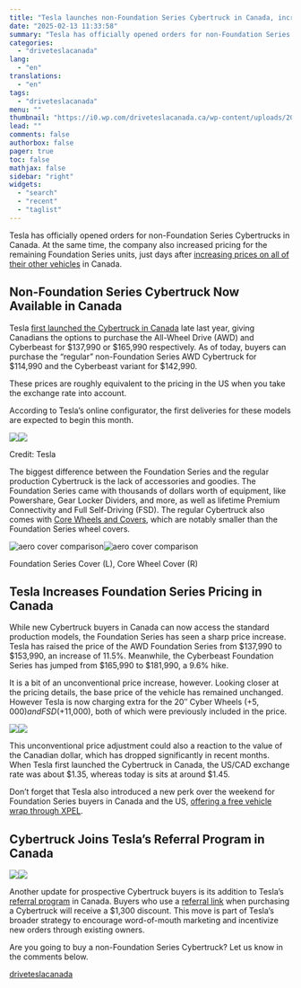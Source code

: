 ```yaml
---
title: "Tesla launches non-Foundation Series Cybertruck in Canada, increases Foundation Series pricing"
date: "2025-02-13 11:33:58"
summary: "Tesla has officially opened orders for non-Foundation Series Cybertrucks in Canada. At the same time, the company also increased pricing for the remaining Foundation Series units, just days after increasing prices on all of their other vehicles in Canada. Non-Foundation Series Cybertruck Now Available in Canada Tesla first launched the..."
categories:
  - "driveteslacanada"
lang:
  - "en"
translations:
  - "en"
tags:
  - "driveteslacanada"
menu: ""
thumbnail: "https://i0.wp.com/driveteslacanada.ca/wp-content/uploads/2025/02/cybertruck-canada.jpg?resize=670%2C446&ssl=1"
lead: ""
comments: false
authorbox: false
pager: true
toc: false
mathjax: false
sidebar: "right"
widgets:
  - "search"
  - "recent"
  - "taglist"
---
```


Tesla has officially opened orders for non-Foundation Series Cybertrucks in Canada. At the same time, the company also increased pricing for the remaining Foundation Series units, just days after [increasing prices on all of their other vehicles](https://driveteslacanada.ca/model-3/tesla-increases-prices-in-canada-by-up-to-9000/) in Canada.

Non-Foundation Series Cybertruck Now Available in Canada
--------------------------------------------------------

Tesla [first launched the Cybertruck in Canada](https://driveteslacanada.ca/news/tesla-launches-the-cybertruck-in-canada-starts-at-137990/) late last year, giving Canadians the options to purchase the All-Wheel Drive (AWD) and Cyberbeast for $137,990 or $165,990 respectively. As of today, buyers can purchase the “regular” non-Foundation Series AWD Cybertruck for $114,990 and the Cyberbeast variant for $142,990.

These prices are roughly equivalent to the pricing in the US when you take the exchange rate into account.

According to Tesla’s online configurator, the first deliveries for these models are expected to begin this month.

![](https://i0.wp.com/driveteslacanada.ca/wp-content/uploads/2025/02/cybertruck-price-canada.jpg?resize=425%2C332&ssl=1)![](https://i0.wp.com/driveteslacanada.ca/wp-content/uploads/2025/02/cybertruck-price-canada.jpg?resize=425%2C332&ssl=1)

Credit: Tesla

The biggest difference between the Foundation Series and the regular production Cybertruck is the lack of accessories and goodies. The Foundation Series came with thousands of dollars worth of equipment, like Powershare, Gear Locker Dividers, and more, as well as lifetime Premium Connectivity and Full Self-Driving (FSD). The regular Cybertruck also comes with [Core Wheels and Covers](https://driveteslacanada.ca/news/tesla-cybertruck-with-core-wheels-shows-impressive-efficiency-gains/), which are notably smaller than the Foundation Series wheel covers.

![aero cover comparison](https://i0.wp.com/driveteslacanada.ca/wp-content/uploads/2023/10/aero-cover-comparison.png?resize=630%2C261&ssl=1)![aero cover comparison](https://i0.wp.com/driveteslacanada.ca/wp-content/uploads/2023/10/aero-cover-comparison.png?resize=630%2C261&ssl=1)

Foundation Series Cover (L), Core Wheel Cover (R)

**Tesla Increases Foundation Series Pricing in Canada**
-------------------------------------------------------

While new Cybertruck buyers in Canada can now access the standard production models, the Foundation Series has seen a sharp price increase. Tesla has raised the price of the AWD Foundation Series from $137,990 to $153,990, an increase of 11.5%. Meanwhile, the Cyberbeast Foundation Series has jumped from $165,990 to $181,990, a 9.6% hike.

It is a bit of an unconventional price increase, however. Looking closer at the pricing details, the base price of the vehicle has remained unchanged. However Tesla is now charging extra for the 20″ Cyber Wheels (+$5,000) and FSD (+$11,000), both of which were previously included in the price.

![](https://i0.wp.com/driveteslacanada.ca/wp-content/uploads/2025/02/price-increase-cybertruck.jpg?resize=784%2C319&ssl=1)![](https://i0.wp.com/driveteslacanada.ca/wp-content/uploads/2025/02/price-increase-cybertruck.jpg?resize=784%2C319&ssl=1)

This unconventional price adjustment could also a reaction to the value of the Canadian dollar, which has dropped significantly in recent months. When Tesla first launched the Cybertruck in Canada, the US/CAD exchange rate was about $1.35, whereas today is sits at around $1.45.

Don’t forget that Tesla also introduced a new perk over the weekend for Foundation Series buyers in Canada and the US, [offering a free vehicle wrap through XPEL](https://driveteslacanada.ca/news/tesla-offers-free-wrap-to-foundation-series-cybertruck-buyers-in-canada-and-us-lowers-lease-price-in-us/).

**Cybertruck Joins Tesla’s Referral Program in Canada**
-------------------------------------------------------

![](https://i0.wp.com/driveteslacanada.ca/wp-content/uploads/2025/02/cybertruck-referral.jpg?resize=270%2C300&ssl=1)![](https://i0.wp.com/driveteslacanada.ca/wp-content/uploads/2025/02/cybertruck-referral.jpg?resize=270%2C300&ssl=1)

Another update for prospective Cybertruck buyers is its addition to Tesla’s [referral program](https://www.tesla.com/referral/paul3921) in Canada. Buyers who use a [referral link](https://www.tesla.com/referral/paul3921) when purchasing a Cybertruck will receive a $1,300 discount. This move is part of Tesla’s broader strategy to encourage word-of-mouth marketing and incentivize new orders through existing owners.

Are you going to buy a non-Foundation Series Cybertruck? Let us know in the comments below.

[driveteslacanada](https://driveteslacanada.ca/news/tesla-launches-non-foundation-series-cybertruck-in-canada-increases-foundation-series-pricing/)
